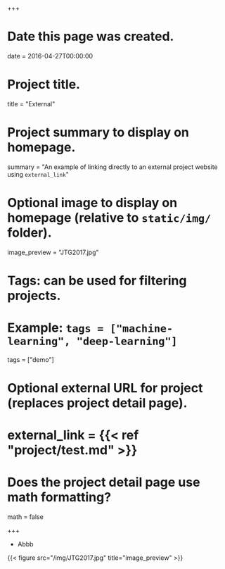 +++
# Date this page was created.
date = 2016-04-27T00:00:00

# Project title.
title = "External"

# Project summary to display on homepage.
summary = "An example of linking directly to an external project website using `external_link`"

# Optional image to display on homepage (relative to `static/img/` folder).
image_preview = "JTG2017.jpg"

# Tags: can be used for filtering projects.
# Example: `tags = ["machine-learning", "deep-learning"]`

tags = ["demo"]

# Optional external URL for project (replaces project detail page).
# external_link = {{< ref "project/test.md" >}}

# Does the project detail page use math formatting?
math = false

+++

- Abbb

{{< figure src="/img/JTG2017.jpg" title="image_preview" >}}

